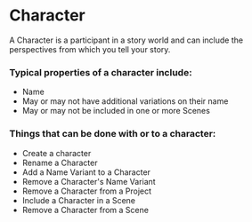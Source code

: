 # Character

A Character is a participant in a story world and can include the perspectives from which you tell your story. 

### Typical properties of a character include:

- Name
- May or may not have additional variations on their name
- May or may not be included in one or more Scenes

### Things that can be done with or to a character:

- Create a character
- Rename a Character
- Add a Name Variant to a Character
- Remove a Character's Name Variant
- Remove a Character from a Project
- Include a Character in a Scene
- Remove a Character from a Scene

